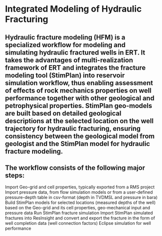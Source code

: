 # Integrated Modeling of Hydraulic Fracturing

## Hydraulic fracture modeling (HFM) is a specialized workflow for modeling and simulating hydraulic fractured wells in ERT. It takes the advantages of multi-realization framework of ERT and integrates the fracture modeling tool (StimPlan) into reservoir simulation workflow, thus enabling assessment of effects of rock mechanics properties on well performance together with other geological and petrophysical properties. StimPlan geo-models are built based on detailed geological descriptions at the selected location on the well trajectory for hydraulic fracturing, ensuring consistency between the geological model from geologist and the StimPlan model for hydraulic fracture modeling.


## The workflow consists of the following major steps:
Import Geo-grid and cell properties, typically exported from a RMS project
Import pressure data, from flow simulation models or from a user-defined pressure-depth table in csv-format (depth in TVDMSL and pressure in bara)
Build StimPlan models for selected locations (measured depths of the well) based on the Geo-grid and its cell properties, geo-mechanical input and pressure data
Run StimPlan fracture simulation
Import StimPlan simulated fractures into ResInsight and convert and export the fracture in the form of well completion data (well connection factors)
Eclipse simulation for well performance



